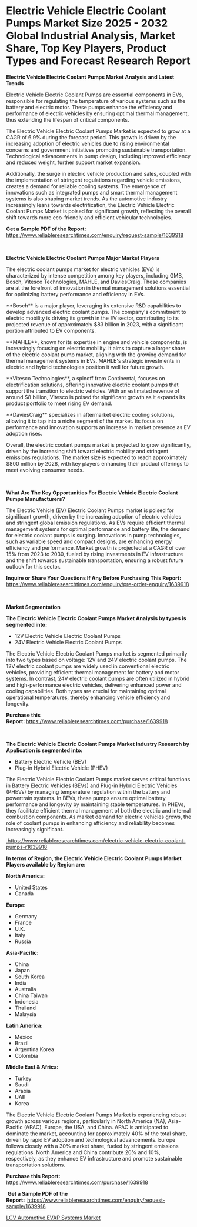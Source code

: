 <p><h1>Electric Vehicle Electric Coolant Pumps Market Size 2025 - 2032 Global Industrial Analysis, Market Share, Top Key Players, Product Types and Forecast Research Report</h1></p><p><strong>Electric Vehicle Electric Coolant Pumps Market Analysis and Latest Trends</strong></p>
<p><p>Electric Vehicle Electric Coolant Pumps are essential components in EVs, responsible for regulating the temperature of various systems such as the battery and electric motor. These pumps enhance the efficiency and performance of electric vehicles by ensuring optimal thermal management, thus extending the lifespan of critical components.</p><p>The Electric Vehicle Electric Coolant Pumps Market is expected to grow at a CAGR of 6.9% during the forecast period. This growth is driven by the increasing adoption of electric vehicles due to rising environmental concerns and government initiatives promoting sustainable transportation. Technological advancements in pump design, including improved efficiency and reduced weight, further support market expansion. </p><p>Additionally, the surge in electric vehicle production and sales, coupled with the implementation of stringent regulations regarding vehicle emissions, creates a demand for reliable cooling systems. The emergence of innovations such as integrated pumps and smart thermal management systems is also shaping market trends. As the automotive industry increasingly leans towards electrification, the Electric Vehicle Electric Coolant Pumps Market is poised for significant growth, reflecting the overall shift towards more eco-friendly and efficient vehicular technologies.</p></p>
<p><strong>Get a Sample PDF of the Report:&nbsp;</strong> <a href="https://www.reliableresearchtimes.com/enquiry/request-sample/1639918?utm_campaign=2205&utm_medium=2&utm_source=Github&utm_content=ia&utm_term=30032025&utm_id=electric-vehicle-electric-coolant-pumps">https://www.reliableresearchtimes.com/enquiry/request-sample/1639918</a></p>
<p>&nbsp;</p>
<p><strong>Electric Vehicle Electric Coolant Pumps Major Market Players</strong></p>
<p><p>The electric coolant pumps market for electric vehicles (EVs) is characterized by intense competition among key players, including GMB, Bosch, Vitesco Technologies, MAHLE, and DaviesCraig. These companies are at the forefront of innovation in thermal management solutions essential for optimizing battery performance and efficiency in EVs.</p><p>**Bosch** is a major player, leveraging its extensive R&D capabilities to develop advanced electric coolant pumps. The company's commitment to electric mobility is driving its growth in the EV sector, contributing to its projected revenue of approximately $83 billion in 2023, with a significant portion attributed to EV components.</p><p>**MAHLE**, known for its expertise in engine and vehicle components, is increasingly focusing on electric mobility. It aims to capture a larger share of the electric coolant pump market, aligning with the growing demand for thermal management systems in EVs. MAHLE's strategic investments in electric and hybrid technologies position it well for future growth.</p><p>**Vitesco Technologies**, a spinoff from Continental, focuses on electrification solutions, offering innovative electric coolant pumps that support the transition to electric vehicles. With an estimated revenue of around $8 billion, Vitesco is poised for significant growth as it expands its product portfolio to meet rising EV demand.</p><p>**DaviesCraig** specializes in aftermarket electric cooling solutions, allowing it to tap into a niche segment of the market. Its focus on performance and innovation supports an increase in market presence as EV adoption rises.</p><p>Overall, the electric coolant pumps market is projected to grow significantly, driven by the increasing shift toward electric mobility and stringent emissions regulations. The market size is expected to reach approximately $800 million by 2028, with key players enhancing their product offerings to meet evolving consumer needs.</p></p>
<p>&nbsp;</p>
<p><strong>What Are The Key Opportunities For Electric Vehicle Electric Coolant Pumps Manufacturers?</strong></p>
<p><p>The Electric Vehicle (EV) Electric Coolant Pumps market is poised for significant growth, driven by the increasing adoption of electric vehicles and stringent global emission regulations. As EVs require efficient thermal management systems for optimal performance and battery life, the demand for electric coolant pumps is surging. Innovations in pump technologies, such as variable speed and compact designs, are enhancing energy efficiency and performance. Market growth is projected at a CAGR of over 15% from 2023 to 2030, fueled by rising investments in EV infrastructure and the shift towards sustainable transportation, ensuring a robust future outlook for this sector.</p></p>
<p><strong>Inquire or Share Your Questions If Any Before Purchasing This Report:</strong> <a href="https://www.reliableresearchtimes.com/enquiry/pre-order-enquiry/1639918?utm_campaign=2205&utm_medium=2&utm_source=Github&utm_content=ia&utm_term=30032025&utm_id=electric-vehicle-electric-coolant-pumps">https://www.reliableresearchtimes.com/enquiry/pre-order-enquiry/1639918</a></p>
<p>&nbsp;</p>
<p><strong>Market Segmentation</strong></p>
<p><strong>The Electric Vehicle Electric Coolant Pumps Market Analysis by types is segmented into:</strong></p>
<p><ul><li>12V Electric Vehicle Electric Coolant Pumps</li><li>24V Electric Vehicle Electric Coolant Pumps</li></ul></p>
<p><p>The Electric Vehicle Electric Coolant Pumps market is segmented primarily into two types based on voltage: 12V and 24V electric coolant pumps. The 12V electric coolant pumps are widely used in conventional electric vehicles, providing efficient thermal management for battery and motor systems. In contrast, 24V electric coolant pumps are often utilized in hybrid and high-performance electric vehicles, delivering enhanced power and cooling capabilities. Both types are crucial for maintaining optimal operational temperatures, thereby enhancing vehicle efficiency and longevity.</p></p>
<p><strong>Purchase this Report:&nbsp;</strong><a href="https://www.reliableresearchtimes.com/purchase/1639918?utm_campaign=2205&utm_medium=2&utm_source=Github&utm_content=ia&utm_term=30032025&utm_id=electric-vehicle-electric-coolant-pumps">https://www.reliableresearchtimes.com/purchase/1639918</a></p>
<p>&nbsp;</p>
<p><strong>The Electric Vehicle Electric Coolant Pumps Market Industry Research by Application is segmented into:</strong></p>
<p><ul><li>Battery Electric Vehicle (BEV)</li><li>Plug-in Hybrid Electric Vehicle (PHEV)</li></ul></p>
<p><p>The Electric Vehicle Electric Coolant Pumps market serves critical functions in Battery Electric Vehicles (BEVs) and Plug-in Hybrid Electric Vehicles (PHEVs) by managing temperature regulation within the battery and powertrain systems. In BEVs, these pumps ensure optimal battery performance and longevity by maintaining stable temperatures. In PHEVs, they facilitate efficient thermal management of both the electric and internal combustion components. As market demand for electric vehicles grows, the role of coolant pumps in enhancing efficiency and reliability becomes increasingly significant.</p></p>
<p><a href="https://www.reliableresearchtimes.com/electric-vehicle-electric-coolant-pumps-r1639918?utm_campaign=2205&utm_medium=2&utm_source=Github&utm_content=ia&utm_term=30032025&utm_id=electric-vehicle-electric-coolant-pumps">&nbsp;https://www.reliableresearchtimes.com/electric-vehicle-electric-coolant-pumps-r1639918</a></p>
<p><strong>In terms of Region, the Electric Vehicle Electric Coolant Pumps Market Players available by Region are:</strong></p>
<p>
    <p> <strong> North America: </strong>
        <ul>
            <li>United States</li>
            <li>Canada</li>
        </ul>
        </p> 
    <p> <strong> Europe: </strong>
        <ul>
            <li>Germany</li>
            <li>France</li>
            <li>U.K.</li>
            <li>Italy</li>
            <li>Russia</li>
        </ul>
        </p> 
    <p> <strong> Asia-Pacific: </strong>
        <ul>
            <li>China</li>
            <li>Japan</li>
            <li>South Korea</li>
            <li>India</li>
            <li>Australia</li>
            <li>China Taiwan</li>
            <li>Indonesia</li>
            <li>Thailand</li>
            <li>Malaysia</li>
        </ul>
        </p> 
    <p> <strong> Latin America: </strong>
        <ul>
            <li>Mexico</li>
            <li>Brazil</li>
            <li>Argentina Korea</li>
            <li>Colombia</li>
        </ul>
        </p> 
    <p> <strong> Middle East & Africa: </strong>
        <ul>
            <li>Turkey</li>
            <li>Saudi</li>
            <li>Arabia</li>
            <li>UAE</li>
            <li>Korea</li>
        </ul>
    </p>
    </p>
<p><p>The Electric Vehicle Electric Coolant Pumps Market is experiencing robust growth across various regions, particularly in North America (NA), Asia-Pacific (APAC), Europe, the USA, and China. APAC is anticipated to dominate the market, accounting for approximately 40% of the total share, driven by rapid EV adoption and technological advancements. Europe follows closely with a 30% market share, fueled by stringent emissions regulations. North America and China contribute 20% and 10%, respectively, as they enhance EV infrastructure and promote sustainable transportation solutions.</p></p>
<p><strong>Purchase this Report: </strong><a href="https://www.reliableresearchtimes.com/purchase/1639918?utm_campaign=2205&utm_medium=2&utm_source=Github&utm_content=ia&utm_term=30032025&utm_id=electric-vehicle-electric-coolant-pumps">https://www.reliableresearchtimes.com/purchase/1639918</a></p>
<p>&nbsp;<strong>Get a Sample PDF of the Report:&nbsp;&nbsp;</strong><a href="https://www.reliableresearchtimes.com/enquiry/request-sample/1639918?utm_campaign=2205&utm_medium=2&utm_source=Github&utm_content=ia&utm_term=30032025&utm_id=electric-vehicle-electric-coolant-pumps">https://www.reliableresearchtimes.com/enquiry/request-sample/1639918</a></p>
<p><strong></strong></p>
<p><p><a href="https://github.com/SanjidaKhan901/Market-Research-Report-List-2/blob/main/lcv-automotive-evap-systems-market.md?utm_campaign=2205&utm_medium=2&utm_source=Github&utm_content=ia&utm_term=30032025&utm_id=electric-vehicle-electric-coolant-pumps">LCV Automotive EVAP Systems Market</a></p></p>